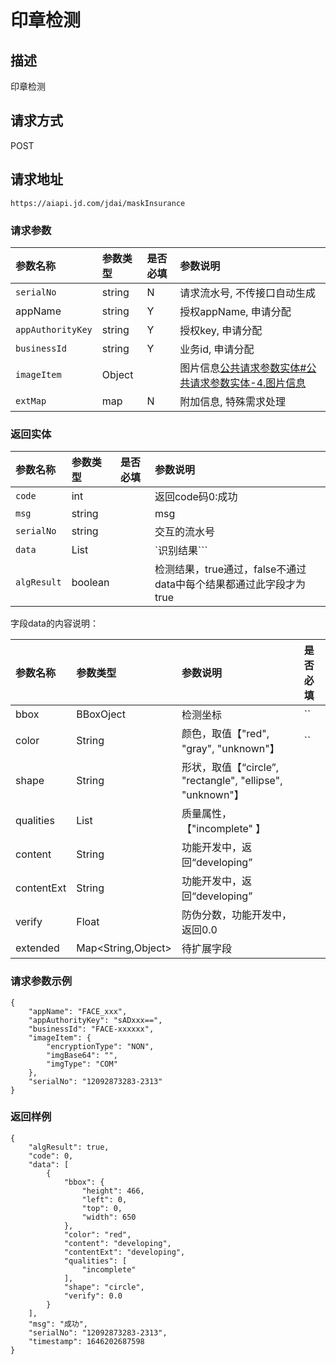 # 印章检测


## 描述
印章检测

## 请求方式

POST

## 请求地址

```apl
https://aiapi.jd.com/jdai/maskInsurance
```



### 请求参数

| 参数名称          | 参数类型 | 是否必填 | 参数说明                                                     |
| :---------------- | :------- | :------- | :----------------------------------------------------------- |
| `serialNo`        | string   | N        | 请求流水号, 不传接口自动生成                                 |
| appName           | string   | Y        | 授权appName, 申请分配                                        |
| `appAuthorityKey` | string   | Y        | 授权key, 申请分配                                            |
| `businessId`      | string   | Y        | 业务id, 申请分配                                             |
| `imageItem`       | Object   |          | 图片信息[公共请求参数实体#公共请求参数实体-4.图片信息](https://cf.jd.com/pages/viewpage.action?pageId=138528176#id-公共请求参数实体-公共请求参数实体-4.图片信息) |
| `extMap`          | map      | N        | 附加信息, 特殊需求处理                                       |

### 返回实体

| 参数名称    | 参数类型 | 是否必填 | 参数说明                                                     |
| :---------- | :------- | :------- | :----------------------------------------------------------- |
| `code`      | int      |          | 返回code码0:成功                                             |
| `msg`       | string   |          | msg                                                          |
| `serialNo`  | string   |          | 交互的流水号                                                 |
| `data`      | List     |          | `识别结果```                                                 |
| `algResult` | boolean  |          | 检测结果，true通过，false不通过data中每个结果都通过此字段才为true |

字段data的内容说明：

| 参数名称   | 参数类型           | 参数说明                                                  | 是否必填 |
| :--------- | :----------------- | :-------------------------------------------------------- | :------- |
| bbox       | BBoxOject          | 检测坐标                                                  | ``       |
| color      | String             | 颜色，取值【"red", "gray", "unknown"】                    | ``       |
| shape      | String             | 形状，取值【“circle”, "rectangle", "ellipse", "unknown"】 |          |
| qualities  | List<String>       | 质量属性，【"incomplete" 】                               |          |
| content    | String             | 功能开发中，返回“developing”                              |          |
| contentExt | String             | 功能开发中，返回“developing”                              |          |
| verify     | Float              | 防伪分数，功能开发中，返回0.0                             |          |
| extended   | Map<String,Object> | 待扩展字段                                                |          |



### 请求参数示例

```
{
 	"appName": "FACE_xxx",
	"appAuthorityKey": "sADxxx==",
	"businessId": "FACE-xxxxxx", 
    "imageItem": {
        "encryptionType": "NON",
        "imgBase64": "",
        "imgType": "COM"
    },
    "serialNo": "12092873283-2313"
}
```



### 返回样例

```
{
    "algResult": true,
    "code": 0,
    "data": [
        {
            "bbox": {
                "height": 466,
                "left": 0,
                "top": 0,
                "width": 650
            },
            "color": "red",
            "content": "developing",
            "contentExt": "developing",
            "qualities": [
                "incomplete"
            ],
            "shape": "circle",
            "verify": 0.0
        }
    ],
    "msg": "成功",
    "serialNo": "12092873283-2313",
    "timestamp": 1646202687598
}
```
